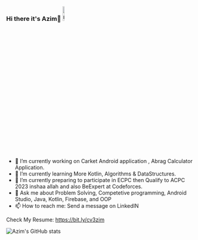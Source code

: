### Hi there it's Azim👋  <img src="https://komarev.com/ghpvc/?username=ma7moud3zim&label=Profile%20views&color=555555&labelColor=000000&style=for-the-badge" alt="ma7moud3zim" width=10%/>
<!--
**ma7moud3zim/ma7moud3zim** is a ✨ _special_ ✨ repository because its `README.md` (this file) appears on your GitHub profile.
-->

- 🔭 I’m currently working on Carket Android application , Abrag Calculator Application.
- 🌱 I’m currently learning More Kotlin, Algorithms & DataStructures.
- 🌱 I’m currently preparing to participate in ECPC then Qualify to ACPC 2023 inshaa allah and also BeExpert at Codeforces. 
- 💬 Ask me about Problem Solving, Competetive programming, Android Studio, Java, Kotlin, Firebase, and OOP
- 📫 How to reach me: Send a message on LinkedIN


Check My Resume: https://bit.ly/cv3zim


![Azim's GitHub stats](https://github-readme-stats.vercel.app/api?username=ma7moud3zim&show_icons=true&theme=transparent)


